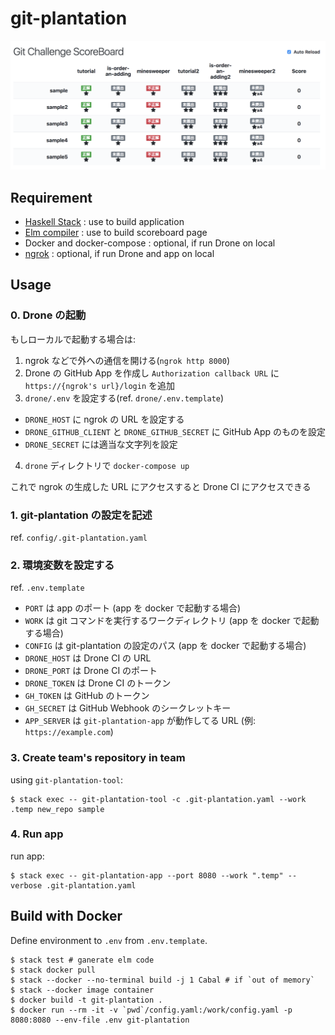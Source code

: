 # git-plantation

![](./image/scoreboard.png)

## Requirement

- [Haskell Stack](https://docs.haskellstack.org/) : use to build application
- [Elm compiler](http://elm-lang.org/) : use to build scoreboard page
- Docker and docker-compose : optional, if run Drone on local
- [ngrok](https://ngrok.com/) : optional, if run Drone and app on local

## Usage

### 0. Drone の起動

もしローカルで起動する場合は:

1. ngrok などで外への通信を開ける(`ngrok http 8000`)
2. Drone の GitHub App を作成し `Authorization callback URL` に `https://{ngrok's url}/login` を追加
2. `drone/.env` を設定する(ref. `drone/.env.template`)
  - `DRONE_HOST` に ngrok の URL を設定する
  - `DRONE_GITHUB_CLIENT` と `DRONE_GITHUB_SECRET` に GitHub App のものを設定
  - `DRONE_SECRET` には適当な文字列を設定
4. `drone` ディレクトリで `docker-compose up`

これで ngrok の生成した URL にアクセスすると Drone CI にアクセスできる

### 1. git-plantation の設定を記述

ref. `config/.git-plantation.yaml`

### 2. 環境変数を設定する

ref. `.env.template`

- `PORT` は app のポート (app を docker で起動する場合)
- `WORK` は git コマンドを実行するワークディレクトリ (app を docker で起動する場合)
- `CONFIG` は git-plantation の設定のパス (app を docker で起動する場合)
- `DRONE_HOST` は Drone CI の URL
- `DRONE_PORT` は Drone CI のポート
- `DRONE_TOKEN` は Drone CI のトークン
- `GH_TOKEN` は GitHub のトークン
- `GH_SECRET` は GitHub Webhook のシークレットキー
- `APP_SERVER` は `git-plantation-app` が動作してる URL (例: `https://example.com`)

### 3. Create team's repository in team

using `git-plantation-tool`:

```
$ stack exec -- git-plantation-tool -c .git-plantation.yaml --work .temp new_repo sample
```

### 4. Run app

run app:

```
$ stack exec -- git-plantation-app --port 8080 --work ".temp" --verbose .git-plantation.yaml
```

## Build with Docker

Define environment to `.env` from `.env.template`.

```
$ stack test # ganerate elm code
$ stack docker pull
$ stack --docker --no-terminal build -j 1 Cabal # if `out of memory`
$ stack --docker image container
$ docker build -t git-plantation .
$ docker run --rm -it -v `pwd`/config.yaml:/work/config.yaml -p 8080:8080 --env-file .env git-plantation
```
